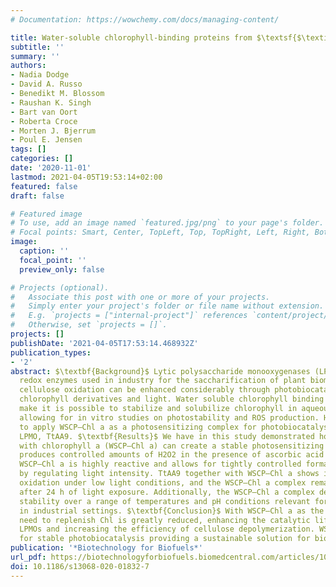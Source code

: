 ```yaml
---
# Documentation: https://wowchemy.com/docs/managing-content/

title: Water-soluble chlorophyll-binding proteins from $\textsf{$\textit{Brassica oleracea}$}$ allow for stable photobiocatalytic oxidation of cellulose by a lytic polysaccharide monooxygenase
subtitle: ''
summary: ''
authors:
- Nadia Dodge
- David A. Russo
- Benedikt M. Blossom
- Raushan K. Singh
- Bart van Oort
- Roberta Croce
- Morten J. Bjerrum
- Poul E. Jensen
tags: []
categories: []
date: '2020-11-01'
lastmod: 2021-04-05T19:53:14+02:00
featured: false
draft: false

# Featured image
# To use, add an image named `featured.jpg/png` to your page's folder.
# Focal points: Smart, Center, TopLeft, Top, TopRight, Left, Right, BottomLeft, Bottom, BottomRight.
image:
  caption: ''
  focal_point: ''
  preview_only: false

# Projects (optional).
#   Associate this post with one or more of your projects.
#   Simply enter your project's folder or file name without extension.
#   E.g. `projects = ["internal-project"]` references `content/project/deep-learning/index.md`.
#   Otherwise, set `projects = []`.
projects: []
publishDate: '2021-04-05T17:53:14.468932Z'
publication_types:
- '2'
abstract: $\textbf{Background}$ Lytic polysaccharide monooxygenases (LPMOs) are indispensable
  redox enzymes used in industry for the saccharification of plant biomass. LPMO-driven
  cellulose oxidation can be enhanced considerably through photobiocatalysis using
  chlorophyll derivatives and light. Water soluble chlorophyll binding proteins (WSCPs)
  make it is possible to stabilize and solubilize chlorophyll in aqueous solution,
  allowing for in vitro studies on photostability and ROS production. Here we aim
  to apply WSCP–Chl a as a photosensitizing complex for photobiocatalysis with the
  LPMO, TtAA9. $\textbf{Results}$ We have in this study demonstrated how WSCP reconstituted
  with chlorophyll a (WSCP–Chl a) can create a stable photosensitizing complex which
  produces controlled amounts of ­H2O2 in the presence of ascorbic acid and light.
  WSCP–Chl a is highly reactive and allows for tightly controlled formation of ­H2O2
  by regulating light intensity. TtAA9 together with WSCP–Chl a shows increased cellulose
  oxidation under low light conditions, and the WSCP–Chl a complex remains stable
  after 24 h of light exposure. Additionally, the WSCP–Chl a complex demonstrates
  stability over a range of temperatures and pH conditions relevant for enzyme activity
  in industrial settings. $\textbf{Conclusion}$ With WSCP–Chl a as the photosensitizer, the
  need to replenish Chl is greatly reduced, enhancing the catalytic lifetime of light-driven
  LPMOs and increasing the efficiency of cellulose depolymerization. WSCP–Chl a allows
  for stable photobiocatalysis providing a sustainable solution for biomass processing.
publication: '*Biotechnology for Biofuels*'
url_pdf: https://biotechnologyforbiofuels.biomedcentral.com/articles/10.1186/s13068-020-01832-7
doi: 10.1186/s13068-020-01832-7
---
```

